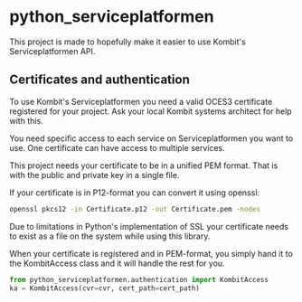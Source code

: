 # python_serviceplatformen

This project is made to hopefully make it easier to use Kombit's Serviceplatformen API.

## Certificates and authentication

To use Kombit's Serviceplatformen you need a valid OCES3 certificate registered for your project.
Ask your local Kombit systems architect for help with this.

You need specific access to each service on Serviceplatformen you want to use.
One certificate can have access to multiple services.

This project needs your certificate to be in a unified PEM format. That is
with the public and private key in a single file.

If your certificate is in P12-format you can convert it using openssl:

```bash
openssl pkcs12 -in Certificate.p12 -out Certificate.pem -nodes
```

Due to limitations in Python's implementation of SSL your certificate needs to exist as
a file on the system while using this library.

When your certificate is registered and in PEM-format, you simply hand it to the KombitAccess
class and it will handle the rest for you.

```python
from python_serviceplatformen.authentication import KombitAccess
ka = KombitAccess(cvr=cvr, cert_path=cert_path)
```
